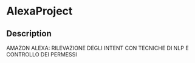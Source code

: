# AlexaProject
## Description
AMAZON ALEXA: RILEVAZIONE DEGLI INTENT CON TECNICHE DI NLP E CONTROLLO DEI PERMESSI
